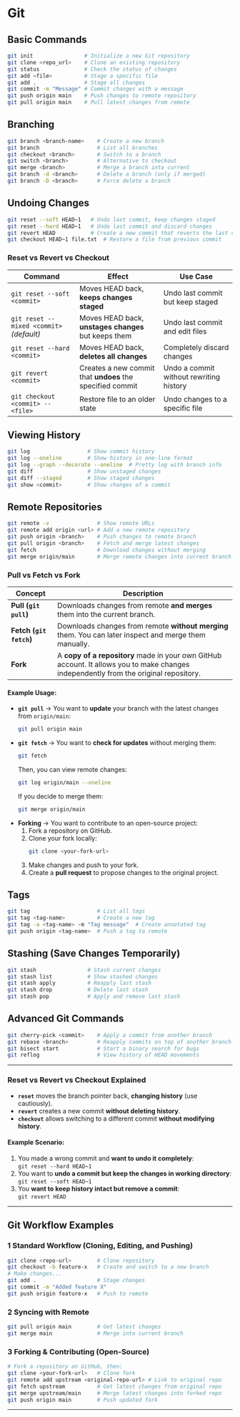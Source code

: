 # Git

## Basic Commands
```bash
git init                # Initialize a new Git repository
git clone <repo_url>    # Clone an existing repository
git status              # Check the status of changes
git add <file>          # Stage a specific file
git add .               # Stage all changes
git commit -m "Message" # Commit changes with a message
git push origin main    # Push changes to remote repository
git pull origin main    # Pull latest changes from remote
```

## Branching
```bash
git branch <branch-name>    # Create a new branch
git branch                  # List all branches
git checkout <branch>       # Switch to a branch
git switch <branch>         # Alternative to checkout
git merge <branch>          # Merge a branch into current
git branch -d <branch>      # Delete a branch (only if merged)
git branch -D <branch>      # Force delete a branch
```

## Undoing Changes

```bash
git reset --soft HEAD~1   # Undo last commit, keep changes staged
git reset --hard HEAD~1   # Undo last commit and discard changes
git revert HEAD           # Create a new commit that reverts the last commit
git checkout HEAD~1 file.txt  # Restore a file from previous commit
```

### Reset vs Revert vs Checkout
| Command | Effect | Use Case |
|---------|--------|----------|
| `git reset --soft <commit>` | Moves HEAD back, **keeps changes staged** | Undo last commit but keep staged |
| `git reset --mixed <commit>` *(default)* | Moves HEAD back, **unstages changes** but keeps them | Undo last commit and edit files |
| `git reset --hard <commit>` | Moves HEAD back, **deletes all changes** | Completely discard changes |
| `git revert <commit>` | Creates a new commit that **undoes** the specified commit | Undo a commit without rewriting history |
| `git checkout <commit> -- <file>` | Restore file to an older state | Undo changes to a specific file |

## Viewing History
```bash
git log                  # Show commit history
git log --oneline        # Show history in one-line format
git log --graph --decorate --oneline  # Pretty log with branch info
git diff                 # Show unstaged changes
git diff --staged        # Show staged changes
git show <commit>        # Show changes of a commit
```

## Remote Repositories
```bash
git remote -v               # Show remote URLs
git remote add origin <url> # Add a new remote repository
git push origin <branch>    # Push changes to remote branch
git pull origin <branch>    # Fetch and merge latest changes
git fetch                   # Download changes without merging
git merge origin/main       # Merge remote changes into current branch
```

### Pull vs Fetch vs Fork
| Concept | Description |
|---------|-------------|
| **Pull (`git pull`)** | Downloads changes from remote **and merges** them into the current branch. |
| **Fetch (`git fetch`)** | Downloads changes from remote **without merging** them. You can later inspect and merge them manually. |
| **Fork** | A **copy of a repository** made in your own GitHub account. It allows you to make changes independently from the original repository. |

#### Example Usage:
- **`git pull`** → You want to **update** your branch with the latest changes from `origin/main`:
  ```bash
  git pull origin main
  ```
- **`git fetch`** → You want to **check for updates** without merging them:
  ```bash
  git fetch
  ```
  Then, you can view remote changes:
  ```bash
  git log origin/main --oneline
  ```
  If you decide to merge them:
  ```bash
  git merge origin/main
  ```
- **Forking** → You want to contribute to an open-source project:
  1. Fork a repository on GitHub.
  2. Clone your fork locally:
     ```bash
     git clone <your-fork-url>
     ```
  3. Make changes and push to your fork.
  4. Create a **pull request** to propose changes to the original project.

## Tags
```bash
git tag                     # List all tags
git tag <tag-name>          # Create a new tag
git tag -a <tag-name> -m "Tag message"  # Create annotated tag
git push origin <tag-name>  # Push a tag to remote
```

## Stashing (Save Changes Temporarily)
```bash
git stash                # Stash current changes
git stash list           # Show stashed changes
git stash apply          # Reapply last stash
git stash drop           # Delete last stash
git stash pop            # Apply and remove last stash
```

## Advanced Git Commands
```bash
git cherry-pick <commit>    # Apply a commit from another branch
git rebase <branch>         # Reapply commits on top of another branch
git bisect start            # Start a binary search for bugs
git reflog                  # View history of HEAD movements
```

---
### Reset vs Revert vs Checkout Explained
- **`reset`** moves the branch pointer back, **changing history** (use cautiously).
- **`revert`** creates a new commit **without deleting history**.
- **`checkout`** allows switching to a different commit **without modifying history**.

#### Example Scenario:
1. You made a wrong commit and **want to undo it completely**:  
   `git reset --hard HEAD~1`
2. You want to **undo a commit but keep the changes in working directory**:  
   `git reset --soft HEAD~1`
3. You **want to keep history intact but remove a commit**:  
   `git revert HEAD`

---
## Git Workflow Examples

### 1️ Standard Workflow (Cloning, Editing, and Pushing)
```bash
git clone <repo-url>        # Clone repository
git checkout -b feature-x   # Create and switch to a new branch
# Make changes...
git add .                   # Stage changes
git commit -m "Added feature X"
git push origin feature-x   # Push to remote
```

### 2️ Syncing with Remote
```bash
git pull origin main        # Get latest changes
git merge main              # Merge into current branch
```

### 3 Forking & Contributing (Open-Source)
```bash
# Fork a repository on GitHub, then:
git clone <your-fork-url>   # Clone fork
git remote add upstream <original-repo-url> # Link to original repo
git fetch upstream          # Get latest changes from original repo
git merge upstream/main     # Merge latest changes into forked repo
git push origin main        # Push updated fork
```

---

